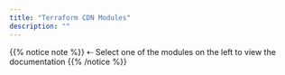 ```yaml
---
title: "Terraform CDN Modules"
description: ""
---
```


{{% notice note %}}
⇠ Select one of the modules on the left to view the documentation
{{% /notice %}}
